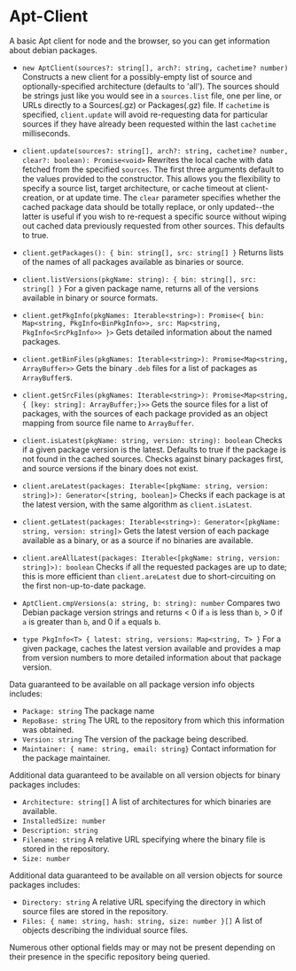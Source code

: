 Apt-Client
==========

A basic Apt client for node and the browser, so you can get information about debian packages.

* `new AptClient(sources?: string[], arch?: string, cachetime? number)` Constructs a new client for a possibly-empty list of source and optionally-specified architecture (defaults to 'all'). The sources should be strings just like you would see in a `sources.list` file, one per line, or URLs directly to a Sources(.gz) or Packages(.gz) file. If `cachetime` is specified, `client.update` will avoid re-requesting data for particular sources if they have already been requested within the last `cachetime` milliseconds.

* `client.update(sources?: string[], arch?: string, cachetime? number, clear?: boolean): Promise<void>` Rewrites the local cache with data fetched from the specified `sources`. The first three arguments default to the values provided to the constructor. This allows you the flexibility to specify a source list, target architecture, or cache timeout at client-creation, or at update time. The `clear` parameter specifies whether the cached package data should be totally replace, or only updated--the latter is useful if you wish to re-request a specific source without wiping out cached data previously requested from other sources. This defaults to true.

* `client.getPackages(): { bin: string[], src: string[] }` Returns lists of the names of all packages available as binaries or source.

* `client.listVersions(pkgName: string): { bin: string[], src: string[] }` For a given package name, returns all of the versions available in binary or source formats.

* `client.getPkgInfo(pkgNames: Iterable<string>): Promise<{ bin: Map<string, PkgInfo<BinPkgInfo>>, src: Map<string, PkgInfo<SrcPkgInfo>> }>` Gets detailed information about the named packages.

* `client.getBinFiles(pkgNames: Iterable<string>): Promise<Map<string, ArrayBuffer>>` Gets the binary `.deb` files for a list of packages as `ArrayBuffer`s.

* `client.getSrcFiles(pkgNames: Iterable<string>): Promise<Map<string, { [key: string]: ArrayBuffer;}>>` Gets the source files for a list of packages, with the sources of each package provided as an object mapping from source file name to `ArrayBuffer`.

* `client.isLatest(pkgName: string, version: string): boolean` Checks if a given package version is the latest. Defaults to true if the package is not found in the cached sources. Checks against binary packages first, and source versions if the binary does not exist.

* `client.areLatest(packages: Iterable<[pkgName: string, version: string]>): Generator<[string, boolean]>` Checks if each package is at the latest version, with the same algorithm as `client.isLatest`.

* `client.getLatest(packages: Iterable<string>): Generator<[pkgName: string, version: string]>` Gets the latest version of each package available as a binary, or as a source if no binaries are available.

* `client.areAllLatest(packages: Iterable<[pkgName: string, version: string]>): boolean` Checks if all the requested packages are up to date; this is more efficient than `client.areLatest` due to short-circuiting on the first non-up-to-date package.

* `AptClient.cmpVersions(a: string, b: string): number` Compares two Debian package version strings and returns < 0 if `a` is less than `b`, > 0 if `a` is greater than `b`, and 0 if `a` equals `b`.

* `type PkgInfo<T> { latest: string, versions: Map<string, T> }` For a given package, caches the latest version available and provides a map from version numbers to more detailed information about that package version.

Data guaranteed to be available on all package version info objects includes: 
* `Package: string` The package name
* `RepoBase: string` The URL to the repository from which this information was obtained.
* `Version: string` The version of the package being described.
* `Maintainer: { name: string, email: string}` Contact information for the package maintainer.

Additional data guaranteed to be available on all version objects for binary packages includes:
* `Architecture: string[]` A list of architectures for which binaries are available.
* `InstalledSize: number`
* `Description: string`
* `Filename: string` A relative URL specifying where the binary file is stored in the repository.
* `Size: number`

Additional data guaranteed to be available on all version objects for source packages includes:
* `Directory: string` A relative URL specifying the directory in which source files are stored in the repository.
* `Files: { name: string, hash: string, size: number }[]` A list of objects describing the individual source files.

Numerous other optional fields may or may not be present depending on their presence in the specific repository being queried.